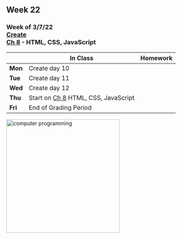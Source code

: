 ## Week 22

### Week of 3/7/22<br>[Create](\apcsp\curriculum\pt\create)<br>[Ch 8](\apcsp\curriculum\8) - HTML, CSS, JavaScript

  |       |In Class               |Homework   |
  |-------|---------              |---------  |
  |**Mon**|Create day 10 | |
  |**Tue**|Create day 11 | |
  |**Wed**|Create day 12 | |
  |**Thu**|Start on [Ch 8](\apcsp\curriculum\8) HTML, CSS, JavaScript  | |
  |**Fri**|End of Grading Period | |

<img src="https://www.learncomputerscienceonline.com/wp-content/uploads/2019/10/Program-Coding.jpg" alt="computer programming" height="300">

<meta http-equiv="refresh" content="300"/>
